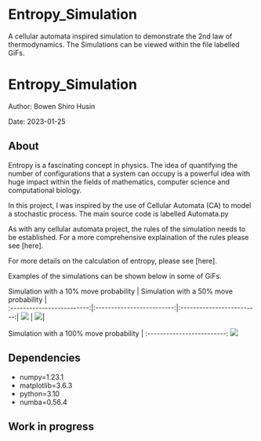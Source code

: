 # Entropy_Simulation
A cellular automata inspired simulation to demonstrate the 2nd law of thermodynamics. 
The Simulations can be viewed within the file labelled GiFs. 
# Entropy_Simulation

Author: Bowen Shiro Husin

Date: 2023-01-25

## About
Entropy is a fascinating concept in physics. The idea of quantifying the number of configurations that a system can occupy is a powerful idea with huge impact within the fields of mathematics, computer science and computational biology. 

In this project, I was inspired by the use of Cellular Automata (CA) to model a stochastic process. The main source code is labelled Automata.py

As with any cellular automata project, the rules of the simulation needs to be established. For a more comprehensive explaination of the rules please see [here].

For more details on the calculation of entropy, please see [here].

Examples of the simulations can be shown below in some of GiFs.

Simulation with a 10% move probability  |  Simulation with a 50% move probability |  
:-------------------------:|:-------------------------:|:-------------------------:|
![](https://github.com/ShiroHusin/Entropy_Simulation/blob/main/GiFs/Entropy_alpha%3D10%25.gif)  |  ![](https://github.com/ShiroHusin/Entropy_Simulation/blob/main/GiFs/Entropy_alpha%3D50%25.gif)| 


Simulation with a 100% move probability |
:-------------------------:
![](https://github.com/ShiroHusin/Entropy_Simulation/blob/main/GiFs/Entropy_alpha%3D100%25.gif)


## Dependencies
- numpy=1.23.1
- matplotlib=3.6.3
- python=3.10
- numba=0.56.4

## Work in progress
